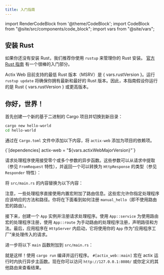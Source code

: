 ```yaml
---
title: 入门指南
---
```


import RenderCodeBlock from '@theme/CodeBlock';
import CodeBlock from "@site/src/components/code_block";
import vars from "@site/vars";

## 安装 Rust

如果你还没有安装 Rust，我们推荐你使用 `rustup` 来管理你的 Rust 安装。 [官方 Rust 指南][rustguide] 有一个很棒的入门部分。

<p>
Actix Web 目前支持的最低 Rust 版本（MSRV）是 { vars.rustVersion }。运行 <code>rustup update</code> 将确保你拥有最新和最好的 Rust 版本。因此，本指南假设你运行的是 Rust { vars.rustVersion } 或更高版本。
</p>

## 你好，世界！

首先创建一个新的基于二进制的 Cargo 项目并切换到新目录：

```bash
cargo new hello-world
cd hello-world
```

通过在 `Cargo.toml` 文件中添加以下内容，将 `actix-web` 添加为项目的依赖项。

<!-- DEPENDENCY -->

<RenderCodeBlock className="language-toml">
{`[dependencies]
actix-web = "${vars.actixWebMajorVersion}"`}
</RenderCodeBlock>

请求处理程序使用接受零个或多个参数的异步函数。这些参数可以从请求中提取（参见 `FromRequest` 特性），并返回一个可以转换为 `HttpResponse` 的类型（参见 `Responder` 特性）：

将 `src/main.rs` 的内容替换为以下内容：

<CodeBlock example="getting-started" section="handlers" />

注意，一些处理程序直接使用内置宏附加了路由信息。这些宏允许你指定处理程序应该响应的方法和路径。你将在下面看到如何注册 `manual_hello`（即不使用路由宏的路由）。

接下来，创建一个 `App` 实例并注册请求处理程序。使用 `App::service` 为使用路由宏的处理程序注册，使用 `App::route` 为手动路由的处理程序注册，声明路径和方法。最后，应用程序在 `HttpServer` 内启动，它将使用你的 `App` 作为“应用程序工厂”来处理传入的请求。

进一步将以下 `main` 函数附加到 `src/main.rs`：

<CodeBlock example="getting-started" section="main" />

就是这样！使用 `cargo run` 编译并运行程序。 `#[actix_web::main]` 宏在 actix 运行时内执行异步主函数。现在你可以访问 `http://127.0.0.1:8080/` 或你定义的其他路由来查看结果。

<!-- LINKS -->

[rustguide]: https://doc.rust-lang.org/book/ch01-01-installation.html
[actix-web-codegen]: https://docs.rs/actix-web-codegen/
